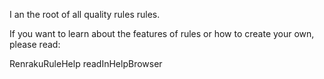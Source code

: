 I an the root of all quality rules rules.

If you want to learn about the features of rules or how to create your own, please read:

RenrakuRuleHelp readInHelpBrowser